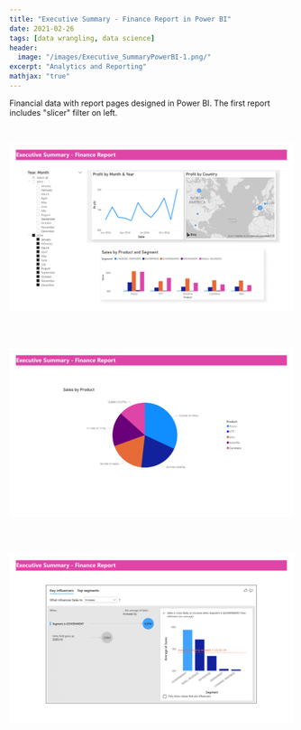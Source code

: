 ```yaml
---
title: "Executive Summary - Finance Report in Power BI"
date: 2021-02-26
tags: [data wrangling, data science]
header:
  image: "/images/Executive_SummaryPowerBI-1.png/"
excerpt: "Analytics and Reporting"
mathjax: "true"
---
```


Financial data with report pages designed in Power BI.
The first report includes "slicer" filter on left.

 <br/>

![Report Page 1](/images/Executive_SummaryPowerBI-1.png)<!-- -->

<br/><br/>

![Report Page 2](/images/Executive_SummaryPowerBI-2.png)<!-- -->

<br/><br/>
 
![Report Page 3](/images/Executive_SummaryPowerBI-3.png)<!-- -->

<br/><br/>


